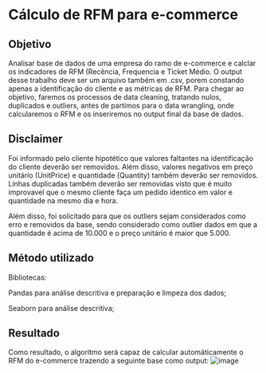 # Cálculo de RFM para e-commerce

## Objetivo
Analisar base de dados de uma empresa do ramo de e-commerce e calclar os indicadores de RFM (Recência, Frequencia e Ticket Médio. O output desse trabalho deve ser um arquivo também em .csv, porem constando apenas a identificação do cliente e as métricas de RFM. Para chegar ao objetivo, faremos os processos de data cleaning, tratando nulos, duplicados e outliers, antes de partimos para o data wrangling, onde calcularemos o RFM e os inseriremos no output final da base de dados.

## Disclaimer
Foi informado pelo cliente hipotético que valores faltantes na identificação do cliente deverão ser removidos. Além disso, valores negativos em preço unitário (UnitPrice) e quantidade (Quantity) também deverão ser removidos. Linhas duplicadas também deverão ser removidas visto que é muito improvavel que o mesmo cliente faça um pedido identico em valor e quantidade na mesmo dia e hora.

Além disso, foi solicitado para que os outliers sejam considerados como erro e removidos da base, sendo considerado como outlier dados em que a quantidade é acima de 10.000 e o preço unitário é maior que 5.000.

## Método utilizado
Bibliotecas:

Pandas para análise descritiva e preparação e limpeza dos dados;

Seaborn para análise descritiva;

## Resultado
Como resultado, o algoritmo será capaz de calcular automáticamente o RFM do e-commerce trazendo a seguinte base como output:
![image](https://github.com/yfaleiro/Algoritmo-de-calculo-de-RFM/assets/116303455/fe316d72-e1cd-4ff4-86a2-85c634858c06)

